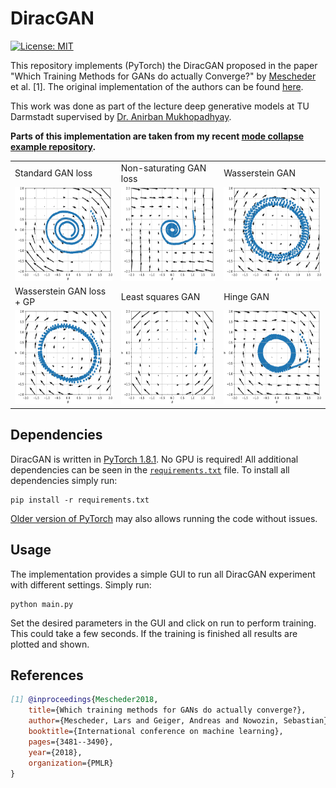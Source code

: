 # DiracGAN
[![License: MIT](https://img.shields.io/badge/License-MIT-yellow.svg)](https://github.com/ChristophReich1996/Cell-DETR/blob/master/LICENSE)

This repository implements (PyTorch) the DiracGAN proposed in the paper "Which Training Methods for GANs do actually Converge?" by [Mescheder](https://github.com/LMescheder) et al. [1]. The original implementation of the authors can be found [here](https://github.com/LMescheder/GAN_stability).

This work was done as part of the lecture deep generative models at TU Darmstadt supervised by [Dr. Anirban Mukhopadhyay](https://www.informatik.tu-darmstadt.de/gris/startseite_1/team/team_details_60224.en.jsp).

**Parts of this implementation are taken from my recent [mode collapse example repository](https://github.com/ChristophReich1996/Mode_Collapse).**

<table>
  <tr>
    <td> Standard GAN loss </td>
    <td> Non-saturating GAN loss </td>
    <td> Wasserstein GAN </td>
  </tr> 
  <tr>
    <td> <img src="/images/standard_gan.png"  alt="1" width = 200px height = 150px ></td>
    <td> <img src="/images/non_saturating_gan.png" alt="2" width = 200px height = 150px></td>
    <td> <img src="/images/wasserstein_gan.png"  alt="3" width = 200px height = 150px ></td>
  </tr> 
  <tr>
    <td> Wasserstein GAN loss + GP </td>
    <td> Least squares GAN </td>
    <td> Hinge GAN </td>
  </tr> 
  <tr>
    <td> <img src="/images/wasserstein_gp_gan.png"  alt="5" width = 200px height = 150px ></td>
    <td> <img src="/images/ls_gan.png" alt="6" width = 200px height = 150px></td>
    <td> <img src="/images/hinge_gan.png"  alt="7" width = 200px height = 150px ></td>
  </tr>
</table>

## Dependencies

DiracGAN is written in [PyTorch 1.8.1](https://pytorch.org/). No GPU is required! All additional dependencies can be seen in the [`requirements.txt`](requirements.txt) file. To install all dependencies simply run:

```shellscript
pip install -r requirements.txt
```

[Older version of PyTorch](https://pytorch.org/get-started/previous-versions/) may also allows running the code without issues.

## Usage

The implementation provides a simple GUI to run all DiracGAN experiment with different settings. Simply run:

```shell script
python main.py
```

Set the desired parameters in the GUI and click on run to perform training. This could take a few seconds. If the training
is finished all results are plotted and shown.

## References

```bibtex
[1] @inproceedings{Mescheder2018,
    title={Which training methods for GANs do actually converge?},
    author={Mescheder, Lars and Geiger, Andreas and Nowozin, Sebastian},
    booktitle={International conference on machine learning},
    pages={3481--3490},
    year={2018},
    organization={PMLR}
}
```
